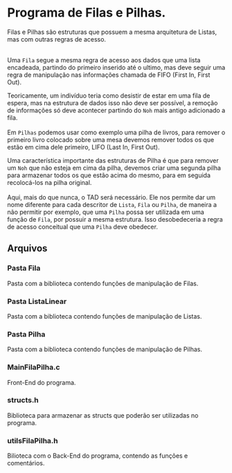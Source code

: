 # Programa de Filas e Pilhas.
Filas e Pilhas são estruturas que possuem a mesma arquitetura de Listas, mas com outras regras de acesso.
<br> </br>

Uma `Fila` segue a mesma regra de acesso aos dados que uma lista encadeada, partindo do primeiro inserido até o ultimo, mas deve seguir uma regra de manipulação nas informações chamada de FIFO (First In, First Out).

Teoricamente, um indivíduo teria como desistir de estar em uma fila de espera, mas na estrutura de dados isso não deve ser possível, a remoção de informações só deve acontecer partindo do `Noh` mais antigo adicionado a fila.
<br> </br>
Em `Pilhas` podemos usar como exemplo uma pilha de livros, para remover o primeiro livro colocado sobre uma mesa devemos remover todos os que estão em cima dele primeiro, LIFO (Last In, First Out).

Uma característica importante das estruturas de Pilha é que para remover um `Noh` que não esteja em cima da pilha, devemos criar uma segunda pilha para armazenar todos os que estão acima do mesmo, para em seguida recolocá-los na pilha original.
<br> </br>
Aqui, mais do que nunca, o TAD será necessário. Ele nos permite dar um nome diferente  para cada descritor de `Lista`, `Fila` ou `Pilha`, de maneira a não permitir por exemplo, que uma `Pilha` possa ser utilizada em uma função de `Fila`, por possuir a mesma estrutura. Isso desobedeceria a regra de acesso conceitual que uma `Pilha` deve obedecer.

## Arquivos
 
### Pasta Fila

Pasta com a biblioteca contendo funções de manipulação de Filas.

### Pasta ListaLinear

Pasta com a biblioteca contendo funções de manipulação de Listas.

### Pasta Pilha

Pasta com a biblioteca contendo funções de manipulação de Pilhas.

### MainFilaPilha.c

Front-End do programa.

### structs.h

Biblioteca para armazenar as structs que poderão ser utilizadas no programa.

### utilsFilaPilha.h

Bilioteca com o Back-End do programa, contendo as funções e comentários.